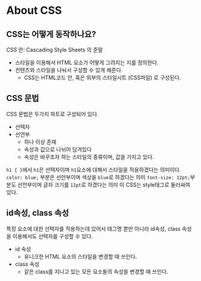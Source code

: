 # About CSS

## CSS는 어떻게 동작하나요?

*CSS* 란: Cascading Style Sheets 의 준말

* 스타일을 이용해서 HTML 요소가 어떻게 그려지는 지를 정의한다.
* 컨텐츠와 스타일을 나눠서 구성할 수 있게 해준다.
  *  CSS는 HTML코드 안, 혹은 외부의 스타일시트 (CSS파일) 로 구성된다.
  
## CSS 문법

CSS 문법은 두가지 파트로 구성되어 있다.
* 선택자
* 선언부
  *  하나 이상 존재
  *  속성과 값으로 나뉘어 담겨있다
  *  속성은 바꾸조자 하는 스타일의 종류이며, 값을 가지고 있다.
  
`h1 { }`에서 `h1`은 선택자이며 `h1`요소에 대해서 스타일을 적용하겠다는 의미이다.
`color: blue;` 부분은 선언부이며 색상을 `blue`로 하겠다는 의미
`font-size: 12pt;`부분도 선언부이며 글자 크기를 `12pt`로 하겠다는 의미
이 CSS는 style태그로 둘러싸여 있다.

## id속성, class 속성

특정 요소에 대한 선택자를 적용하는데 있어서 태그명 뿐만 아니라 id속성, class 속성을 이용해서도 선택자를 구성할 수 있다.
* id 속성
  *  유니크한 HTML 요소의 스타일을 변경할 때 쓰인다.
* class 속성
  *  같은 class를 지니고 있는 모든 요소들의 속성을 변경할 때 쓰인다.
